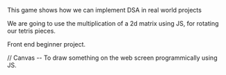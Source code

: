 This game shows how we can implement DSA in real world projects

We are going to use the multiplication of a 2d matrix using JS, for rotating our tetris pieces.

Front end beginner project.

// Canvas
-- To draw something on the web screen programmically using JS.
